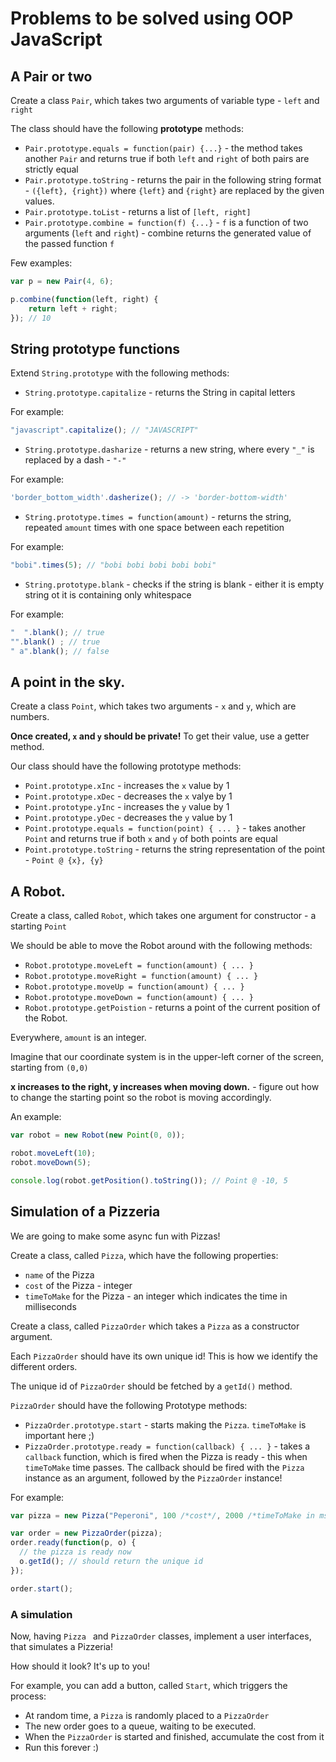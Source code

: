 # Problems to be solved using OOP JavaScript

## A Pair or two

Create a class `Pair`, which takes two arguments of variable type - `left` and `right`

The class should have the following __prototype__ methods:

* `Pair.prototype.equals = function(pair) {...}` - the method takes another `Pair` and returns true if both `left` and `right` of both pairs are strictly equal
* `Pair.prototype.toString` - returns the pair in the following string format - `({left}, {right})` where `{left}` and `{right}` are replaced by the given values.
* `Pair.prototype.toList` - returns a list of `[left, right]`
* `Pair.prototype.combine = function(f) {...}` - `f` is a function of two arguments (`left` and `right`) - combine returns the generated value of the passed function `f`

Few examples:

```javascript
var p = new Pair(4, 6);

p.combine(function(left, right) {
    return left + right;
}); // 10
```

## String prototype functions

Extend `String.prototype` with the following methods:

* `String.prototype.capitalize` - returns the String in capital letters

For example:

```javascript
"javascript".capitalize(); // "JAVASCRIPT"
```

* `String.prototype.dasharize` - returns a new string, where every `"_"` is replaced by a dash - `"-"`

For example:

```javascript
'border_bottom_width'.dasherize(); // -> 'border-bottom-width'
```

* `String.prototype.times = function(amount)` - returns the string, repeated `amount` times with one space between each repetition

For example:

```javascript
"bobi".times(5); // "bobi bobi bobi bobi bobi"
``` 

* `String.prototype.blank` - checks if the string is blank - either it is empty string ot it is containing only whitespace

For example:

```javascript
"  ".blank(); // true
"".blank() ; // true
" a".blank(); // false
```
## A point in the sky.

Create a class `Point`, which takes two arguments - `x` and `y`, which are numbers.

__Once created, `x` and `y` should be private!__ To get their value, use a getter method.

Our class should have the following prototype methods:

* `Point.prototype.xInc` - increases the `x` value by 1
* `Point.prototype.xDec` - decreases the `x` valye by 1
* `Point.prototype.yInc` - increases the `y` value by 1
* `Point.prototype.yDec` - decreases the `y` value by 1
* `Point.prototype.equals = function(point) { ... }` - takes another `Point` and returns true if both `x` and `y` of both points are equal
* `Point.prototype.toString` - returns the string representation of the point - `Point @ {x}, {y}`

## A Robot.

Create a class, called `Robot`, which takes one argument for constructor - a starting `Point`

We should be able to move the Robot around with the following methods:

* `Robot.prototype.moveLeft = function(amount) { ... }`
* `Robot.prototype.moveRight = function(amount) { ... }`
* `Robot.prototype.moveUp = function(amount) { ... }`
* `Robot.prototype.moveDown = function(amount) { ... }`
* `Robot.prototype.getPoistion` - returns a point of the current position of the Robot.

Everywhere, `amount` is an integer.

Imagine that our coordinate system is in the upper-left corner of the screen, starting from `(0,0)`

__x increases to the right, y increases when moving down.__ - figure out how to change the starting point so the robot is moving accordingly.

An example:

```javascript
var robot = new Robot(new Point(0, 0));

robot.moveLeft(10);
robot.moveDown(5);

console.log(robot.getPosition().toString()); // Point @ -10, 5
```

## Simulation of a Pizzeria

We are going to make some async fun with Pizzas!

Create a class, called `Pizza`, which have the following properties:

* `name` of the Pizza
* `cost` of the Pizza - integer
* `timeToMake` for the Pizza - an integer which indicates the time in milliseconds

Create a class, called `PizzaOrder` which takes a `Pizza` as a constructor argument.

Each `PizzaOrder` should have its own unique id! This is how we identify the different orders.

The unique id of `PizzaOrder` should be fetched by a `getId()` method.

`PizzaOrder` should have the following Prototype methods:

* `PizzaOrder.prototype.start` - starts making the `Pizza`. `timeToMake` is important here ;)
* `PizzaOrder.prototype.ready = function(callback) { ... }` - takes a `callback` function, which is fired when the Pizza is ready - this when `timeToMake` time passes. The callback should be fired with the `Pizza` instance as an argument, followed by the `PizzaOrder` instance!

For example:

```javascript
var pizza = new Pizza("Peperoni", 100 /*cost*/, 2000 /*timeToMake in ms = 2 seconds */);

var order = new PizzaOrder(pizza);
order.ready(function(p, o) {
  // the pizza is ready now
  o.getId(); // should return the unique id
});

order.start();
```

### A simulation

Now, having `Pizza ` and `PizzaOrder` classes, implement a user interfaces, that simulates a Pizzeria!

How should it look? It's up to you!

For example, you can add a button, called `Start`, which triggers the process:

* At random time, a `Pizza` is randomly placed to a `PizzaOrder`
* The new order goes to a queue, waiting to be executed.
* When the `PizzaOrder` is started and finished, accumulate the cost from it
* Run this forever :)